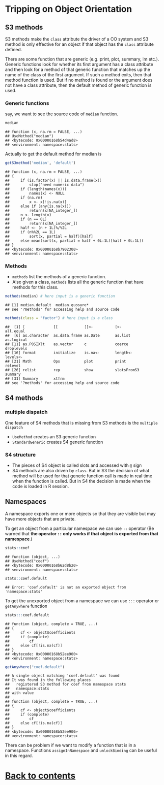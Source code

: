 Tripping on Object Orientation
================

## S3 methods

S3 methods make the `class` attribute the driver of a OO system and S3
method is only effective for an object if that object has the `class`
attribute defined.

There are some function that are generic (e.g. print, plot, summary, lm
etc.). Generic functions look for whether its first argument has a class
attribute and then look for a method of that generic function that
matches up the name of the class of the first argument. If such a method
exits, then that method function is used. But if no method is found or
the argument does not have a class attribute, then the default method of
generic function is used.

### Generic functions

say, we want to see the source code of `median` function.

``` r
median
```

    ## function (x, na.rm = FALSE, ...) 
    ## UseMethod("median")
    ## <bytecode: 0x00000168b54d4ad8>
    ## <environment: namespace:stats>

Actually to get the default method for median is

``` r
getS3method('median', 'default')
```

    ## function (x, na.rm = FALSE, ...) 
    ## {
    ##     if (is.factor(x) || is.data.frame(x)) 
    ##         stop("need numeric data")
    ##     if (length(names(x))) 
    ##         names(x) <- NULL
    ##     if (na.rm) 
    ##         x <- x[!is.na(x)]
    ##     else if (any(is.na(x))) 
    ##         return(x[NA_integer_])
    ##     n <- length(x)
    ##     if (n == 0L) 
    ##         return(x[NA_integer_])
    ##     half <- (n + 1L)%/%2L
    ##     if (n%%2L == 1L) 
    ##         sort(x, partial = half)[half]
    ##     else mean(sort(x, partial = half + 0L:1L)[half + 0L:1L])
    ## }
    ## <bytecode: 0x00000168b7902300>
    ## <environment: namespace:stats>

### Methods

-   `methods` list the methods of a generic function.
-   Also given a class, `methods` lists all the generic function that
    have methods for this class.

``` r
methods(median) # here input is a generic function
```

    ## [1] median.default  median.quosure*
    ## see '?methods' for accessing help and source code

``` r
methods(class = "factor") # here input is a class
```

    ##  [1] [             [[            [[<-          [<-           all.equal    
    ##  [6] as.character  as.data.frame as.Date       as.list       as.logical   
    ## [11] as.POSIXlt    as.vector     c             coerce        droplevels   
    ## [16] format        initialize    is.na<-       length<-      levels<-     
    ## [21] Math          Ops           plot          print         relevel      
    ## [26] relist        rep           show          slotsFromS3   summary      
    ## [31] Summary       xtfrm        
    ## see '?methods' for accessing help and source code

## S4 methods

### multiple dispatch

One feature of S4 methods that is missing from S3 methods is the
`multiple dispatch`

-   `UseMethod` creates an S3 generic function
-   `StandardGeneric` creates S4 generic function

### S4 structure

-   The pieces of S4 object is called slots and accessed with `@` sign
-   S4 methods are also driven by `class`. But in S3 the decision of
    what method will be used for that generic function call is made in
    real time when the function is called. But in S4 the decision is
    made when the code is loaded in R session.

## Namespaces

A namespace exports one or more objects so that they are visible but may
have more objects that are private.

To get an object from a particular namespace we can use `::` operator
(Be warned that **the operator `::` only works if that object is
exported from that namespace**.)

``` r
stats::coef
```

    ## function (object, ...) 
    ## UseMethod("coef")
    ## <bytecode: 0x00000168b62d8b20>
    ## <environment: namespace:stats>

``` r
stats::coef.default
```

    ## Error: 'coef.default' is not an exported object from 'namespace:stats'

To get the unexported object from a namespace we can use `:::` operator
or `getAnywhere` function

``` r
stats:::coef.default
```

    ## function (object, complete = TRUE, ...) 
    ## {
    ##     cf <- object$coefficients
    ##     if (complete) 
    ##         cf
    ##     else cf[!is.na(cf)]
    ## }
    ## <bytecode: 0x00000168b52ee900>
    ## <environment: namespace:stats>

``` r
getAnywhere("coef.default")
```

    ## A single object matching 'coef.default' was found
    ## It was found in the following places
    ##   registered S3 method for coef from namespace stats
    ##   namespace:stats
    ## with value
    ## 
    ## function (object, complete = TRUE, ...) 
    ## {
    ##     cf <- object$coefficients
    ##     if (complete) 
    ##         cf
    ##     else cf[!is.na(cf)]
    ## }
    ## <bytecode: 0x00000168b52ee900>
    ## <environment: namespace:stats>

There can be problem if we want to modify a function that is in a
namespace. Functions `assignInNamespace` and `unlockBinding` can be
useful in this regard.

# [Back to contents](README.md#contents)
